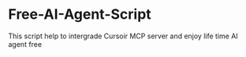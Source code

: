 # Free-AI-Agent-Script
This script help to intergrade Cursoir MCP server and enjoy life time AI agent free
